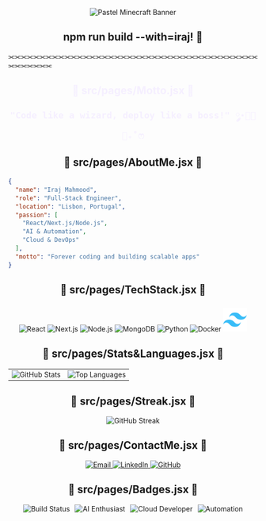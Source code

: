 <p align="center">
  <img src="https://github.com/user-attachments/assets/65ce52d1-68ae-4242-bddf-07e2ea086e83" 
       width="70%" 
       alt="Pastel Minecraft Banner" />
</p>

## <h2 align="center">npm run build --with=iraj! 🦄</h2>

⫘⫘⫘⫘⫘⫘⫘⫘⫘⫘⫘⫘⫘⫘⫘⫘⫘⫘⫘⫘⫘⫘⫘⫘⫘⫘⫘⫘⫘⫘⫘⫘⫘⫘⫘⫘⫘⫘⫘⫘⫘⫘⫘⫘⫘⫘⫘
## <h2 align="center" style="color:#F5EFFF;">💟 src/pages/Motto.jsx 💟</h2>
  <p align="center" style="font-family: 'Minecraft', monospace; font-size:18px; color:#F5EFFF; font-weight:bold;">
    "Code like a wizard, deploy like a boss!" ༘⋆🌷🫧💭₊˚ෆ
  </p>


## <h2 align="center" > 💟 src/pages/AboutMe.jsx 💟</h2>

```json
{
  "name": "Iraj Mahmood",
  "role": "Full-Stack Engineer",
  "location": "Lisbon, Portugal",
  "passion": [
    "React/Next.js/Node.js",
    "AI & Automation",
    "Cloud & DevOps"
  ],
  "motto": "Forever coding and building scalable apps"
}
```


## <div align="center" style="display: flex; justify-content: center; align-items: center; gap: 8px; margin-bottom: 24px;"><h4 style="margin: 0;">💟 src/pages/TechStack.jsx 💟</h4>
</div>

<p align="center">
  <img alt="React" src="https://cdn.jsdelivr.net/gh/devicons/devicon/icons/react/react-original.svg" width="48" />
  <img alt="Next.js" src="https://cdn.jsdelivr.net/gh/devicons/devicon/icons/nextjs/nextjs-original.svg" width="48" />
  <img alt="Node.js" src="https://cdn.jsdelivr.net/gh/devicons/devicon/icons/nodejs/nodejs-original.svg" width="48" />
  <img alt="MongoDB" src="https://cdn.jsdelivr.net/gh/devicons/devicon/icons/mongodb/mongodb-original.svg" width="48" />
  <img alt="Python" src="https://cdn.jsdelivr.net/gh/devicons/devicon/icons/python/python-original.svg" width="48" />
  <img alt="Docker" src="https://cdn.jsdelivr.net/gh/devicons/devicon/icons/docker/docker-original.svg" width="48" />
  <img alt="Tailwind CSS" src="https://raw.githubusercontent.com/devicons/devicon/master/icons/tailwindcss/tailwindcss-original.svg" width="48" />
</p>

### <h2 align="center">💟 src/pages/Stats&Languages.jsx 💟</h2>
<p align="center"> <table align="center" style="margin:auto"> <tr> <td> <img src="https://github-readme-stats.vercel.app/api?username=iraj259&show_icons=true&theme=radical&hide_border=true&include_all_commits=true&count_private=true" alt="GitHub Stats" /> </td> <td> <img src="https://github-readme-stats.vercel.app/api/top-langs/?username=iraj259&layout=compact&theme=radical&hide_border=true" alt="Top Languages" /> </td> </tr> </table> </p>

## <h2 align="center">💟 src/pages/Streak.jsx 💟</h2>
<p align="center">
  <img src="https://github-readme-streak-stats.herokuapp.com?user=iraj259&theme=radical&hide_border=true" alt="GitHub Streak" />
</p>

## <h2 align="center">💟 src/pages/ContactMe.jsx 💟</h2>
<p align="center">
  <a href="mailto:irajj.259@gmail.com.com">
    <img src="https://img.shields.io/badge/Email-F5EFFF?style=for-the-badge&logo=gmail&logoColor=#230C33" alt="Email" />
  </a>
  <a href="https://www.linkedin.com/in/iraj-mahmood-b2962726a/">
    <img src="https://img.shields.io/badge/LinkedIn-9984D4?style=for-the-badge&logo=linkedin&logoColor=#F5EFFF" alt="LinkedIn" />
  </a>
  <a href="https://github.com/iraj259">
    <img src="https://img.shields.io/badge/GitHub-592E83?style=for-the-badge&logo=github&logoColor=#F5EFFF" alt="GitHub" />
  </a>
</p>

## <h2 align="center">💟 src/pages/Badges.jsx 💟 </h2>

<p align="center" style="display: flex; justify-content: center; gap: 10px;">
  <img src="https://img.shields.io/badge/Build-Passing-9984D4?style=for-the-badge&logo=githubactions&logoColor=F5EFFF" alt="Build Status" />
  <img src="https://img.shields.io/badge/AI-Enthusiast-592E83?style=for-the-badge&logo=python&logoColor=F5EFFF" alt="AI Enthusiast" />
  <img src="https://img.shields.io/badge/Cloud-Developer-9984D4?style=for-the-badge&logo=aws&logoColor=F5EFFF" alt="Cloud Developer" />
  <img src="https://img.shields.io/badge/Automation-592E83?style=for-the-badge&logo=jenkins&logoColor=F5EFFF" alt="Automation" />
</p>




